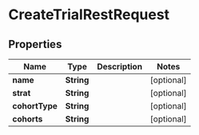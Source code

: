 

# CreateTrialRestRequest


## Properties

| Name | Type | Description | Notes |
|------------ | ------------- | ------------- | -------------|
|**name** | **String** |  |  [optional] |
|**strat** | **String** |  |  [optional] |
|**cohortType** | **String** |  |  [optional] |
|**cohorts** | **String** |  |  [optional] |



